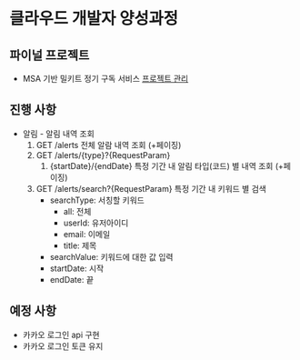 # 클라우드 개발자 양성과정

## 파이널 프로젝트
* MSA 기반 밀키트 정기 구독 서비스
[프로젝트 관리](https://namgonkim.notion.site/47bfeec7e6d04f23961e515b5d9d2b7a)

## 진행 사항
* 알림 - 알림 내역 조회
    1. GET /alerts 전체 알람 내역 조회 (+페이징)
    2. GET /alerts/{type}?{RequestParam}
        1. {startDate}/{endDate} 특정 기간 내 알림 타입(코드) 별 내역 조회 (+페이징)
    3. GET /alerts/search?{RequestParam} 특정 기간 내 키워드 별 검색
        - searchType: 서칭할 키워드
            - all: 전체
            - userId: 유저아이디
            - email: 이메일
            - title: 제목
        - searchValue: 키워드에 대한 값 입력
        - startDate: 시작
        - endDate: 끝

## 예정 사항
* 카카오 로그인 api 구현
* 카카오 로그인 토큰 유지